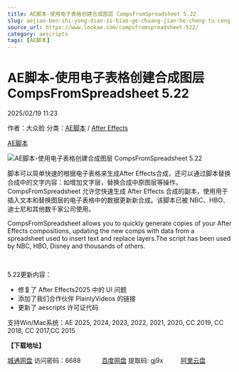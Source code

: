 ```yaml
---
title: AE脚本-使用电子表格创建合成图层 CompsFromSpreadsheet 5.22
slug: aejiao-ben-shi-yong-dian-zi-biao-ge-chuang-jian-he-cheng-tu-ceng-compsfromspreadsheet-5-22
source_url: https://www.lookae.com/compsfromspreadsheet-522/
category: aescripts
tags: [AE脚本]
---
```

# AE脚本-使用电子表格创建合成图层 CompsFromSpreadsheet 5.22

2025/02/19 11:23

作者：大众脸
分类：[AE脚本](https://www.lookae.com/after-effects/aescripts/) / [After Effects](https://www.lookae.com/after-effects/)

[AE脚本](https://www.lookae.com/tag/ae%e8%84%9a%e6%9c%ac/)

![AE脚本-使用电子表格创建合成图层 CompsFromSpreadsheet 5.22](https://www.lookae.com/wp-content/uploads/2022/04/CompsFromSpreadsheet.jpg "AE脚本-使用电子表格创建合成图层 CompsFromSpreadsheet 5.22-LookAE.com")

脚本可以简单快速的根据电子表格来生成After Effects合成，还可以通过脚本替换合成中的文字内容：如增加文字层，替换合成中原图层等操作。CompsFromSpreadsheet 允许您快速生成 After Effects 合成的副本，使用用于插入文本和替换图层的电子表格中的数据更新新合成。该脚本已被 NBC、HBO、迪士尼和其他数千家公司使用。

CompsFromSpreadsheet allows you to quickly generate copies of your After Effects compositions, updating the new comps with data from a spreadsheet used to insert text and replace layers.The script has been used by NBC, HBO, Disney and thousands of others.

[﻿﻿﻿](https://cloud.video.taobao.com//play/u/705956171/p/1/e/6/t/1/355558608781.mp4)

5.22更新内容：

* 修复了 After Effects2025 中的 UI 问题
* 添加了我们合作伙伴 PlainlyVideos 的链接
* 更新了 aescripts 许可证代码

支持Win/Mac系统：AE 2025, 2024, 2023, 2022, 2021, 2020, CC 2019, CC 2018, CC 2017,CC 2015

**【下载地址】**

[城通网盘](https://url70.ctfile.com/f/2827370-1461814498-c863fd?p=4431) 访问密码：6688            [百度网盘](https://pan.baidu.com/s/1FGugF3-SgjR0LKd9U_x0-A?pwd=gj9x) 提取码: gj9x          [阿里云盘](https://www.alipan.com/s/vZeMjNa9xL8)
